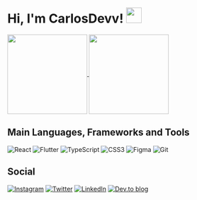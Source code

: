 # Hi, I'm CarlosDevv! <a href="https://rahulmahesh.me/"><img src="https://media.giphy.com/media/hvRJCLFzcasrR4ia7z/giphy.gif" width="35px"></h1></a></p>

<a href="https://github.com/carlosdevv">
  <img align="center" height="180rem" src="https://github-readme-stats.vercel.app/api?username=carlosdevv&show_icons=true&theme=dracula">
</a>
<a href="https://github.com/reisdev">
  <img align="center" height="180rem" src="https://github-readme-stats.vercel.app/api/top-langs/?username=carlosdevv&layout=compact&theme=dracula">
</a>

## Main Languages, Frameworks and Tools

![React](https://img.shields.io/badge/react-8257E5?style=for-the-badge&logo=react&logoColor=white)
![Flutter](https://img.shields.io/badge/flutter-007ACC?style=for-the-badge&logo=flutter&logoColor=white)
![TypeScript](https://img.shields.io/badge/typescript-%23007ACC.svg?style=for-the-badge&logo=typescript&logoColor=white)
![CSS3](https://img.shields.io/badge/css3-%231572B6.svg?style=for-the-badge&logo=css3&logoColor=white)
![Figma](https://img.shields.io/badge/figma-%23F24E1E.svg?style=for-the-badge&logo=figma&logoColor=white)
![Git](https://img.shields.io/badge/git-%23F05033.svg?style=for-the-badge&logo=git&logoColor=white)


## Social

[![Instagram](https://img.shields.io/badge/@tiko.lo-%23E4405F.svg?style=for-the-badge&logo=Instagram&logoColor=white)](https://instagram.com/tiko.lo)
[![Twitter](https://img.shields.io/badge/@tiko_lo-%231DA1F2.svg?style=for-the-badge&logo=Twitter&logoColor=white)](https://twitter.com/tiko_lo)
[![LinkedIn](https://img.shields.io/badge/linkedin-%230077B5.svg?style=for-the-badge&logo=linkedin&logoColor=white)](https://linkedin.com/in/carlos-lopes-376a32180/)
[![Dev.to blog](https://img.shields.io/badge/my.site-0A0A0A?style=for-the-badge&logo=dev.to&logoColor=white)](https://carloslopes.vercel.app)


